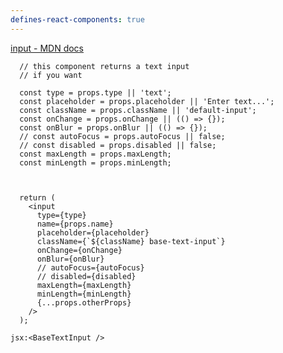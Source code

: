 ```yaml
---
defines-react-components: true
---
```


[input - MDN docs](https://developer.mozilla.org/en-US/docs/Web/HTML/Element/input/text)

```jsx:component:BaseTextInput
  // this component returns a text input
  // if you want 

  const type = props.type || 'text';
  const placeholder = props.placeholder || 'Enter text...';
  const className = props.className || 'default-input';
  const onChange = props.onChange || (() => {});
  const onBlur = props.onBlur || (() => {});
  // const autoFocus = props.autoFocus || false;
  // const disabled = props.disabled || false;
  const maxLength = props.maxLength;
  const minLength = props.minLength;



  return (
    <input
      type={type}
      name={props.name}
      placeholder={placeholder}
      className={`${className} base-text-input`}
      onChange={onChange}
      onBlur={onBlur}
      // autoFocus={autoFocus}
      // disabled={disabled}
      maxLength={maxLength}
      minLength={minLength}
      {...props.otherProps}
    />
  );
```

`jsx:<BaseTextInput />`
